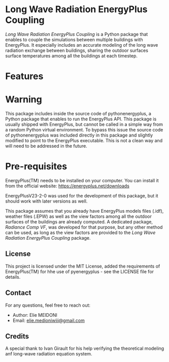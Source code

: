# Long Wave Radiation EnergyPlus Coupling
*Long Wave Radiation EnergyPlus Coupling* is a Python package that enables to couple the simulations between 
multiple buildings with EnergyPlus. It especially includes an accurate modeling of the long wave radiation
exchange between buildings, sharing the outdoor surfaces surface temperatures among all the buildings at each
timestep.



# Features


# Warning
This package includes inside the source code of pythonenergyplus, a Python package that enables to run the 
EnergyPlus API. This package is usually shipped with EnergyPlus, but cannot be called in a simple way from a 
random Python virtual environment. To bypass this issue the source code of pythonenergyplus was included 
directly in this package and slightly modified to point to the EnergyPlus executable. This is not a clean way
and will need to be addressed in the future.

# Pre-requisites
EnergyPlus(TM) needs to be installed on your computer. You can install it from the official website:
https://energyplus.net/downloads

EnergyPlusV23-2-0 was used for the development of this package, but it should work with later versions as well.

This package assumes that you already have EnergyPlus models files (.idf), weather files (.EPW) as well as the view factors among all the outdoor surfaces of the buildings are already computed.
A dedicated package, *Radiance Comp VF*, was developed for that purpose, but any other method can be used, 
as long as the view factors are provided to the *Long Wave Radiation EnergyPlus Coupling* package.



## License
This project is licensed under the MIT License, added the requirements of EnergyPlus(TM) for hhe use of pyenergyplus - see the LICENSE file for details.

## Contact
For any questions, feel free to reach out:

* Author: Elie MEIDONI
* Email: elie.medioniwiii@gmail.com

## Credits
A special thank to Ivan Girault for his help verifying the theoretical modeling anf long-wave radiation equation system. 
